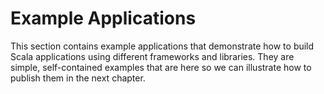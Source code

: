 # Example Applications

This section contains example applications that demonstrate how to build Scala
applications using different frameworks and libraries. They are simple,
self-contained examples that are here so we can illustrate how to publish them
in the next chapter.
